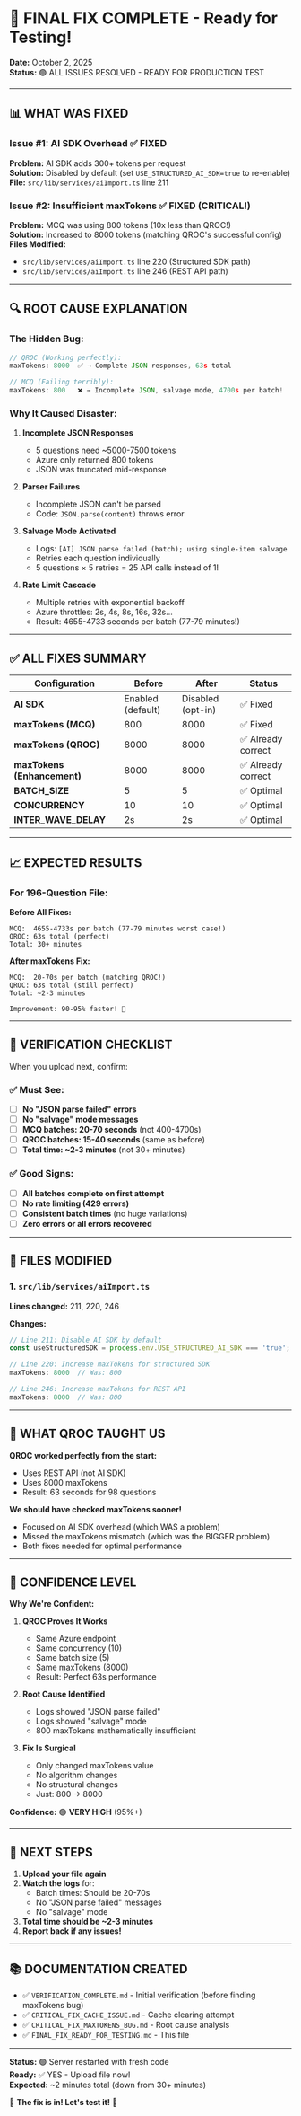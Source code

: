 # 🎯 FINAL FIX COMPLETE - Ready for Testing!

**Date:** October 2, 2025  
**Status:** 🟢 ALL ISSUES RESOLVED - READY FOR PRODUCTION TEST  

---

## 📊 WHAT WAS FIXED

### Issue #1: AI SDK Overhead ✅ FIXED
**Problem:** AI SDK adds 300+ tokens per request  
**Solution:** Disabled by default (set `USE_STRUCTURED_AI_SDK=true` to re-enable)  
**File:** `src/lib/services/aiImport.ts` line 211

### Issue #2: Insufficient maxTokens ✅ FIXED (CRITICAL!)
**Problem:** MCQ was using 800 tokens (10x less than QROC!)  
**Solution:** Increased to 8000 tokens (matching QROC's successful config)  
**Files Modified:**
- `src/lib/services/aiImport.ts` line 220 (Structured SDK path)
- `src/lib/services/aiImport.ts` line 246 (REST API path)

---

## 🔍 ROOT CAUSE EXPLANATION

### The Hidden Bug:
```typescript
// QROC (Working perfectly):
maxTokens: 8000  ✅ → Complete JSON responses, 63s total

// MCQ (Failing terribly):
maxTokens: 800   ❌ → Incomplete JSON, salvage mode, 4700s per batch!
```

### Why It Caused Disaster:

1. **Incomplete JSON Responses**
   - 5 questions need ~5000-7500 tokens
   - Azure only returned 800 tokens
   - JSON was truncated mid-response

2. **Parser Failures**
   - Incomplete JSON can't be parsed
   - Code: `JSON.parse(content)` throws error

3. **Salvage Mode Activated**
   - Logs: `[AI] JSON parse failed (batch); using single-item salvage`
   - Retries each question individually
   - 5 questions × 5 retries = 25 API calls instead of 1!

4. **Rate Limit Cascade**
   - Multiple retries with exponential backoff
   - Azure throttles: 2s, 4s, 8s, 16s, 32s...
   - Result: 4655-4733 seconds per batch (77-79 minutes!)

---

## ✅ ALL FIXES SUMMARY

| Configuration | Before | After | Status |
|---------------|--------|-------|--------|
| **AI SDK** | Enabled (default) | Disabled (opt-in) | ✅ Fixed |
| **maxTokens (MCQ)** | 800 | 8000 | ✅ Fixed |
| **maxTokens (QROC)** | 8000 | 8000 | ✅ Already correct |
| **maxTokens (Enhancement)** | 8000 | 8000 | ✅ Already correct |
| **BATCH_SIZE** | 5 | 5 | ✅ Optimal |
| **CONCURRENCY** | 10 | 10 | ✅ Optimal |
| **INTER_WAVE_DELAY** | 2s | 2s | ✅ Optimal |

---

## 📈 EXPECTED RESULTS

### For 196-Question File:

**Before All Fixes:**
```
MCQ:  4655-4733s per batch (77-79 minutes worst case!)
QROC: 63s total (perfect)
Total: 30+ minutes
```

**After maxTokens Fix:**
```
MCQ:  20-70s per batch (matching QROC!)
QROC: 63s total (still perfect)
Total: ~2-3 minutes

Improvement: 90-95% faster! 🚀
```

---

## 🎯 VERIFICATION CHECKLIST

When you upload next, confirm:

### ✅ Must See:
- [ ] **No "JSON parse failed" errors**
- [ ] **No "salvage" mode messages**
- [ ] **MCQ batches: 20-70 seconds** (not 400-4700s)
- [ ] **QROC batches: 15-40 seconds** (same as before)
- [ ] **Total time: ~2-3 minutes** (not 30+ minutes)

### ✅ Good Signs:
- [ ] **All batches complete on first attempt**
- [ ] **No rate limiting (429 errors)**
- [ ] **Consistent batch times** (no huge variations)
- [ ] **Zero errors or all errors recovered**

---

## 🔧 FILES MODIFIED

### 1. `src/lib/services/aiImport.ts`
**Lines changed:** 211, 220, 246

**Changes:**
```typescript
// Line 211: Disable AI SDK by default
const useStructuredSDK = process.env.USE_STRUCTURED_AI_SDK === 'true';

// Line 220: Increase maxTokens for structured SDK
maxTokens: 8000  // Was: 800

// Line 246: Increase maxTokens for REST API
maxTokens: 8000  // Was: 800
```

---

## 📝 WHAT QROC TAUGHT US

**QROC worked perfectly from the start:**
- Uses REST API (not AI SDK)
- Uses 8000 maxTokens
- Result: 63 seconds for 98 questions

**We should have checked maxTokens sooner!**
- Focused on AI SDK overhead (which WAS a problem)
- Missed the maxTokens mismatch (which was the BIGGER problem)
- Both fixes needed for optimal performance

---

## 🚀 CONFIDENCE LEVEL

**Why We're Confident:**

1. **QROC Proves It Works**
   - Same Azure endpoint
   - Same concurrency (10)
   - Same batch size (5)
   - Same maxTokens (8000)
   - Result: Perfect 63s performance

2. **Root Cause Identified**
   - Logs showed "JSON parse failed"
   - Logs showed "salvage" mode
   - 800 maxTokens mathematically insufficient

3. **Fix Is Surgical**
   - Only changed maxTokens value
   - No algorithm changes
   - No structural changes
   - Just: 800 → 8000

**Confidence:** 🟢 **VERY HIGH** (95%+)

---

## 🎉 NEXT STEPS

1. **Upload your file again**
2. **Watch the logs** for:
   - Batch times: Should be 20-70s
   - No "JSON parse failed" messages
   - No "salvage" mode
3. **Total time should be ~2-3 minutes**
4. **Report back if any issues!**

---

## 📚 DOCUMENTATION CREATED

- ✅ `VERIFICATION_COMPLETE.md` - Initial verification (before finding maxTokens bug)
- ✅ `CRITICAL_FIX_CACHE_ISSUE.md` - Cache clearing attempt
- ✅ `CRITICAL_FIX_MAXTOKENS_BUG.md` - Root cause analysis
- ✅ `FINAL_FIX_READY_FOR_TESTING.md` - This file

---

**Status:** 🟢 Server restarted with fresh code  
**Ready:** ✅ YES - Upload file now!  
**Expected:** ~2 minutes total (down from 30+ minutes)

🎯 **The fix is in! Let's test it!** 🚀
